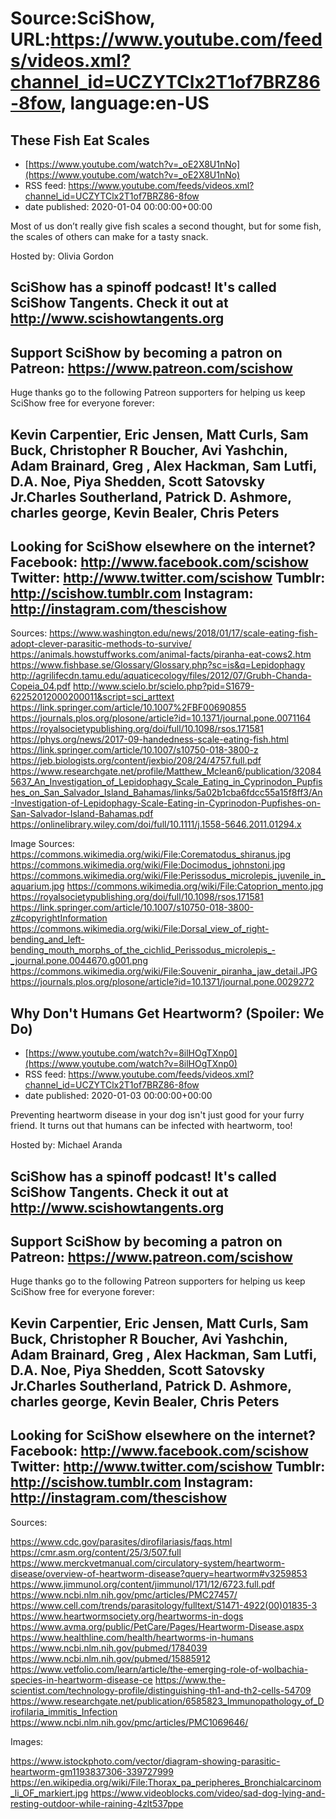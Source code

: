 # Source:SciShow, URL:https://www.youtube.com/feeds/videos.xml?channel_id=UCZYTClx2T1of7BRZ86-8fow, language:en-US

## These Fish Eat Scales
 - [https://www.youtube.com/watch?v=_oE2X8U1nNo](https://www.youtube.com/watch?v=_oE2X8U1nNo)
 - RSS feed: https://www.youtube.com/feeds/videos.xml?channel_id=UCZYTClx2T1of7BRZ86-8fow
 - date published: 2020-01-04 00:00:00+00:00

Most of us don’t really give fish scales a second thought, but for some fish, the scales of others can make for a tasty snack.

Hosted by: Olivia Gordon

SciShow has a spinoff podcast! It's called SciShow Tangents. Check it out at http://www.scishowtangents.org
----------
Support SciShow by becoming a patron on Patreon: https://www.patreon.com/scishow
----------
Huge thanks go to the following Patreon supporters for helping us keep SciShow free for everyone forever:

Kevin Carpentier, Eric Jensen, Matt Curls, Sam Buck, Christopher R Boucher, Avi Yashchin, Adam Brainard, Greg , Alex Hackman, Sam Lutfi, D.A. Noe, Piya Shedden, Scott Satovsky Jr.Charles Southerland, Patrick D. Ashmore, charles george, Kevin Bealer, Chris Peters
----------
Looking for SciShow elsewhere on the internet?
Facebook: http://www.facebook.com/scishow
Twitter: http://www.twitter.com/scishow
Tumblr: http://scishow.tumblr.com
Instagram: http://instagram.com/thescishow
----------
Sources:
https://www.washington.edu/news/2018/01/17/scale-eating-fish-adopt-clever-parasitic-methods-to-survive/
https://animals.howstuffworks.com/animal-facts/piranha-eat-cows2.htm
https://www.fishbase.se/Glossary/Glossary.php?sc=is&q=Lepidophagy
http://agrilifecdn.tamu.edu/aquaticecology/files/2012/07/Grubh-Chanda-Copeia_04.pdf
http://www.scielo.br/scielo.php?pid=S1679-62252012000200011&script=sci_arttext
https://link.springer.com/article/10.1007%2FBF00690855
https://journals.plos.org/plosone/article?id=10.1371/journal.pone.0071164
https://royalsocietypublishing.org/doi/full/10.1098/rsos.171581
https://phys.org/news/2017-09-handedness-scale-eating-fish.html
https://link.springer.com/article/10.1007/s10750-018-3800-z
https://jeb.biologists.org/content/jexbio/208/24/4757.full.pdf
https://www.researchgate.net/profile/Matthew_Mclean6/publication/320845637_An_Investigation_of_Lepidophagy_Scale_Eating_in_Cyprinodon_Pupfishes_on_San_Salvador_Island_Bahamas/links/5a02b1cba6fdcc55a15f8ff3/An-Investigation-of-Lepidophagy-Scale-Eating-in-Cyprinodon-Pupfishes-on-San-Salvador-Island-Bahamas.pdf
https://onlinelibrary.wiley.com/doi/full/10.1111/j.1558-5646.2011.01294.x

Image Sources:
https://commons.wikimedia.org/wiki/File:Corematodus_shiranus.jpg
https://commons.wikimedia.org/wiki/File:Docimodus_johnstoni.jpg
https://commons.wikimedia.org/wiki/File:Perissodus_microlepis_juvenile_in_aquarium.jpg
https://commons.wikimedia.org/wiki/File:Catoprion_mento.jpg
https://royalsocietypublishing.org/doi/full/10.1098/rsos.171581
https://link.springer.com/article/10.1007/s10750-018-3800-z#copyrightInformation
https://commons.wikimedia.org/wiki/File:Dorsal_view_of_right-bending_and_left-bending_mouth_morphs_of_the_cichlid_Perissodus_microlepis_-_journal.pone.0044670.g001.png
https://commons.wikimedia.org/wiki/File:Souvenir_piranha_jaw_detail.JPG
https://journals.plos.org/plosone/article?id=10.1371/journal.pone.0029272

## Why Don't Humans Get Heartworm? (Spoiler: We Do)
 - [https://www.youtube.com/watch?v=8ilHOgTXnp0](https://www.youtube.com/watch?v=8ilHOgTXnp0)
 - RSS feed: https://www.youtube.com/feeds/videos.xml?channel_id=UCZYTClx2T1of7BRZ86-8fow
 - date published: 2020-01-03 00:00:00+00:00

Preventing heartworm disease in your dog isn't just good for your furry friend. It turns out that humans can be infected with heartworm, too!

Hosted by: Michael Aranda

SciShow has a spinoff podcast! It's called SciShow Tangents. Check it out at http://www.scishowtangents.org
----------
Support SciShow by becoming a patron on Patreon: https://www.patreon.com/scishow
----------
Huge thanks go to the following Patreon supporters for helping us keep SciShow free for everyone forever:

Kevin Carpentier, Eric Jensen, Matt Curls, Sam Buck, Christopher R Boucher, Avi Yashchin, Adam Brainard, Greg , Alex Hackman, Sam Lutfi, D.A. Noe, Piya Shedden, Scott Satovsky Jr.Charles Southerland, Patrick D. Ashmore, charles george, Kevin Bealer, Chris Peters
----------
Looking for SciShow elsewhere on the internet?
Facebook: http://www.facebook.com/scishow
Twitter: http://www.twitter.com/scishow
Tumblr: http://scishow.tumblr.com
Instagram: http://instagram.com/thescishow
----------
Sources:

https://www.cdc.gov/parasites/dirofilariasis/faqs.html
https://cmr.asm.org/content/25/3/507.full
https://www.merckvetmanual.com/circulatory-system/heartworm-disease/overview-of-heartworm-disease?query=heartworm#v3259853
https://www.jimmunol.org/content/jimmunol/171/12/6723.full.pdf
https://www.ncbi.nlm.nih.gov/pmc/articles/PMC27457/
https://www.cell.com/trends/parasitology/fulltext/S1471-4922(00)01835-3
https://www.heartwormsociety.org/heartworms-in-dogs
https://www.avma.org/public/PetCare/Pages/Heartworm-Disease.aspx
https://www.healthline.com/health/heartworms-in-humans
https://www.ncbi.nlm.nih.gov/pubmed/1784039
https://www.ncbi.nlm.nih.gov/pubmed/15885912
https://www.vetfolio.com/learn/article/the-emerging-role-of-wolbachia-species-in-heartworm-disease-ce
https://www.the-scientist.com/technology-profile/distinguishing-th1-and-th2-cells-54709
https://www.researchgate.net/publication/6585823_Immunopathology_of_Dirofilaria_immitis_Infection
https://www.ncbi.nlm.nih.gov/pmc/articles/PMC1069646/

Images:

https://www.istockphoto.com/vector/diagram-showing-parasitic-heartworm-gm1193837306-339727999
https://en.wikipedia.org/wiki/File:Thorax_pa_peripheres_Bronchialcarcinom_li_OF_markiert.jpg
https://www.videoblocks.com/video/sad-dog-lying-and-resting-outdoor-while-raining-4zlt537ppe

